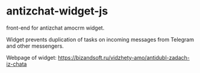 # antizchat-widget-js
front-end for antizchat amocrm widget.

Widget prevents duplication of tasks on incoming messages from Telegram and other messengers.

Webpage of widget: https://bizandsoft.ru/vidzhety-amo/antidubl-zadach-iz-chata
